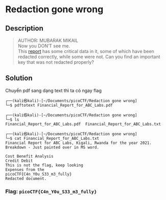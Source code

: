 # Redaction gone wrong
## Description
> AUTHOR: MUBARAK MIKAIL      
> Now you DON’T see me.          
> This [report](https://artifacts.picoctf.net/c/264/Financial_Report_for_ABC_Labs.pdf) has some critical data in it, some of which have been redacted correctly, while some were not. Can you find an important key that was not redacted properly?     

## Solution
Chuyển pdf sang dạng text thì ta có ngay flag     
```
┌──(kali㉿kali)-[~/Documents/picoCTF/Redaction gone wrong]
└─$ pdftotext Financial_Report_for_ABC_Labs.pdf 
                                                                                                                                  
┌──(kali㉿kali)-[~/Documents/picoCTF/Redaction gone wrong]
└─$ ls
Financial_Report_for_ABC_Labs.pdf  Financial_Report_for_ABC_Labs.txt
                                                                                                                                  
┌──(kali㉿kali)-[~/Documents/picoCTF/Redaction gone wrong]
└─$ cat Financial_Report_for_ABC_Labs.txt
Financial Report for ABC Labs, Kigali, Rwanda for the year 2021.
Breakdown - Just painted over in MS word.

Cost Benefit Analysis
Credit Debit
This is not the flag, keep looking
Expenses from the
picoCTF{C4n_Y0u_S33_m3_fully}
Redacted document.
```
### Flag: `picoCTF{C4n_Y0u_S33_m3_fully}`
